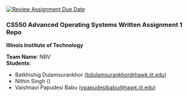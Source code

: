 [![Review Assignment Due Date](https://classroom.github.com/assets/deadline-readme-button-24ddc0f5d75046c5622901739e7c5dd533143b0c8e959d652212380cedb1ea36.svg)](https://classroom.github.com/a/9e-hLfci)
### CS550 Advanced Operating Systems Written Assignment 1 Repo
**Illinois Institute of Technology**  

**Team Name**: NBV  
**Students**: 
* Batkhishig Dulamsurankhor (bdulamsurankhor@hawk.iit.edu)   
* Nithin Singh (<pending>)  
* Vaishnavi Papudesi Babu (vpapudesibabu@hawk.iit.edu)   
